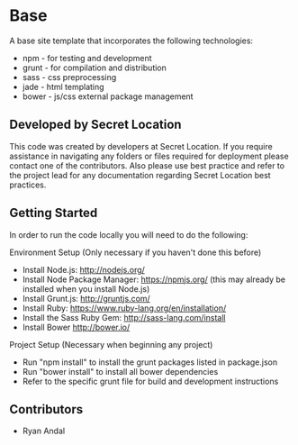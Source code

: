 Base
=========================================================

A base site template that incorporates the following technologies:
* npm - for testing and development
* grunt - for compilation and distribution
* sass - css preprocessing
* jade - html templating
* bower - js/css external package management


Developed by Secret Location
---------------------------------------------------------

This code was created by developers at Secret Location.  If you require assistance in navigating any folders or files required for deployment please contact one of the contributors.  Also please use best practice and refer to the project lead for any documentation regarding Secret Location best practices.


Getting Started
---------------------------------------------------------

In order to run the code locally you will need to do the following:

Environment Setup (Only necessary if you haven't done this before)
* Install Node.js: http://nodejs.org/
* Install Node Package Manager: https://npmjs.org/ (this may already be installed when you install Node.js)
* Install Grunt.js: http://gruntjs.com/
* Install Ruby: https://www.ruby-lang.org/en/installation/
* Install the Sass Ruby Gem: http://sass-lang.com/install
* Install Bower http://bower.io/

Project Setup (Necessary when beginning any project)
* Run "npm install" to install the grunt packages listed in package.json
* Run "bower install" to install all bower dependencies
* Refer to the specific grunt file for build and development instructions


Contributors
---------------------------------------------------------

* Ryan Andal